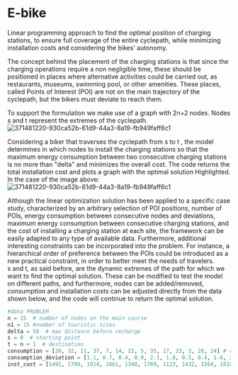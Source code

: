 # E-bike
Linear programming approach to find the optimal position of charging stations, to ensure full coverage of the entire cyclepath, while minimizing installation costs and considering the bikes’ autonomy.

The concept behind the placement of the charging stations is that since the charging operations require a non negligible time, these should be positioned in places where alternative activities could be carried out, as restaurants, museums, swimming pool, or other amenities. These places, called Points of Interest (POI) are not on the main trajectory of the cyclepath, but the bikers must deviate to reach them.  

To support the formulation we make use of a graph with 2n+2 nodes. Nodes s and t represent the extremes of the cyclepath.
 ![371481220-930ca52b-61d9-44a3-8a19-fb949faff6c1](https://github.com/user-attachments/assets/be1a3e51-3d0e-451f-add1-f84cd362639b)


Considering a biker that traverses the cyclepath from s to t , the model determines in which nodes to install the charging stations so that the maximum energy consumption between two consecutive charging stations is no more than "delta" and minimizes the overall cost. The code returns the total installation cost and plots a graph with the optimal solution Highlighted.  
In the case of the image above:
![371481220-930ca52b-61d9-44a3-8a19-fb949faff6c1](https://github.com/user-attachments/assets/987feb12-8a21-40ff-8ba1-4a2032ee13bf)

Although the linear optimization solution has been applied to a specific case study, characterized by an arbitrary selection of POI positions, number of POIs, energy consumption between consecutive nodes and deviations, maximum energy consumption between consecutive charging stations, and the cost of installing a charging station at each site, the framework can be easily adapted to any type of available data. Furthermore, additional interesting constraints can be incorporated into the problem. For instance, a hierarchical order of preference between the POIs could be introduced as a new practical constraint, in order to better meet the needs of travelers. <br>
s and t, as said before, are the dynamic extremes of the path for which we want to find the optimal solution. These can be modified to test the model on different paths, and furthermore, nodes can be added/removed, consumption and installation costs can be adjusted directly from the data shown below, and the code will continue to return the optimal solution.  
```python
#data PROBLEM 
n = 15  # number of nodes on the main course
n1 = 15 #number of touristic sites
delta = 50  # max distance before recharge
s = 0  # starting point
t = n + 1  # destination
consumption = [20, 32, 11, 37, 7, 14, 22, 5, 35, 17, 23, 3, 26, 24] # consumption (in Wh) between two consecutive location along the main course
consumption_deviation = [1.1, 0.7, 0.4, 0.9, 2.1, 1.8, 0.5, 0.4, 1.6, 2.5, 1.4, 0.8, 2.0, 1.3, 0.1] # consumption (in Wh) of the deviation
inst_cost = [1492, 1789, 1914, 1861, 1348, 1769, 1123, 1432, 1564, 1818, 1901, 1265, 1642, 1712, 1756] #cost (in €) of installation of a charging point related to the node




